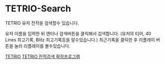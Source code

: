 # TETRIO-Search
TETRIO 유저 전적을 검색할수 있습니다.

유저 이름을 입력한 뒤 엔터나 검색버튼을 클릭해서 검색합니다. (유저의 티어, 40 Lines 최고기록, Blitz 최고기록등을 알수있습니다.)
최근기록을 클릭한 후 리플레이 버튼을 눌러 리플레이를 볼수있습니다.

[TETRIO](tetr.io)
[TETRIO 전적검색 확장프로그램](https://chrome.google.com/webstore/detail/tetrio-search/dhikfeejdomhkbgghlhahhhokfndphnn?hl=ko)